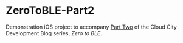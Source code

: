# ZeroToBLE-Part2
Demonstration iOS project to accompany [Part Two](http://blog.cloudcity.io/2015/06/11/zero-to-ble-on-ios-part-two/) of the Cloud City Development Blog series, *Zero to BLE*.

